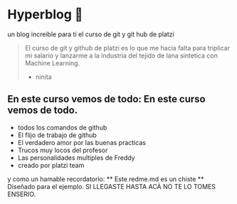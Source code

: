 # Hyperblog  💚
un blog increible para ti el curso de git y git hub de platzi 
 > El curso de git y github de platzi es lo que me hacia falta para triplicar mi salario y lanzarme a la industria del tejido  de lana sintetica con Machine Learning.
 >- ninita
 
 ## En este curso vemos de todo: En este curso vemos de todo.
 - todos los comandos de github
 - El flijo de trabajo de github
 - El verdadero amor por las buenas practicas 
 - Trucos muy locos del profesor 
 - Las personalidades multiples de Freddy
 - creado por platzi team 
 
 y como un hamable recordatorio: ** Este redme.md es un chiste ** Diseñado para el ejemplo. SI LLEGASTE HASTA ACÀ NO TE LO TOMES ENSERIO.
 
 